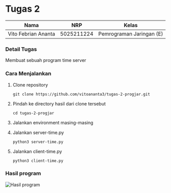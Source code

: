 # Tugas 2

| Nama | NRP | Kelas |
|----------------|-----------|--------------------|
| Vito Febrian Ananta | 5025211224  | Pemrograman Jaringan (E) |

### Detail Tugas

Membuat sebuah program time server

### Cara Menjalankan

1. Clone repository

    ```
    git clone https://github.com/vitoananta3/tugas-2-progjar.git
    ```

2. Pindah ke directory hasil dari clone tersebut

    ```
    cd tugas-2-progjar
    ```

3. Jalankan environment masing-masing

4. Jalankan server-time.py

    ```
    python3 server-time.py
    ```

5. Jalankan client-time.py

    ```
    python3 client-time.py
    ```

### Hasil program
![Hasil program](https://github.com/vitoananta3/progjar-2024/blob/main/assets/tugas-2/hasil-1.png)
